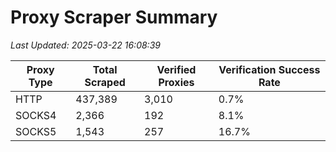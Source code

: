# Proxy Scraper Summary

_Last Updated: 2025-03-22 16:08:39_

| Proxy Type | Total Scraped | Verified Proxies | Verification Success Rate |
|------------|--------------|------------------|--------------------------|
| HTTP | 437,389 | 3,010 | 0.7% |
| SOCKS4 | 2,366 | 192 | 8.1% |
| SOCKS5 | 1,543 | 257 | 16.7% |

